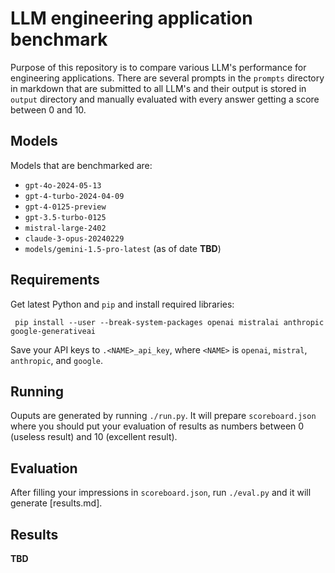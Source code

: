 # LLM engineering application benchmark

Purpose of this repository is to compare various LLM's performance for engineering
applications. There are several prompts in the `prompts` directory in markdown
that are submitted to all LLM's and their output is stored in `output` directory
and manually evaluated with every answer getting a score between 0 and 10.

## Models

Models that are benchmarked are:

* `gpt-4o-2024-05-13`
* `gpt-4-turbo-2024-04-09`
* `gpt-4-0125-preview`
* `gpt-3.5-turbo-0125`
* `mistral-large-2402`
* `claude-3-opus-20240229`
* `models/gemini-1.5-pro-latest` (as of date **TBD**)

## Requirements

Get latest Python and `pip` and install required libraries:

```
 pip install --user --break-system-packages openai mistralai anthropic google-generativeai
```

Save your API keys to `.<NAME>_api_key`, where `<NAME>` is `openai`, `mistral`,
`anthropic`, and `google`.

## Running

Ouputs are generated by running `./run.py`. It will prepare `scoreboard.json`
where you should put your evaluation of results as numbers between 0 (useless result)
and 10 (excellent result).

## Evaluation

After filling your impressions in `scoreboard.json`, run `./eval.py` and it will
generate [results.md].

## Results

**TBD**
